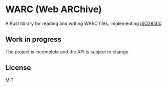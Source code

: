 # WARC (Web ARChive)

A Rust library for reading and writing WARC files, implementing
[ISO28500][ISO28500].

[ISO28500]: http://bibnum.bnf.fr/WARC/WARC_ISO_28500_version1_latestdraft.pdf


## Work in progress

The project is incomplete and the API is subject to change.


## License

MIT
